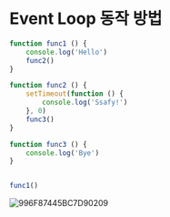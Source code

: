 # Event Loop 동작 방법

```javascript
function func1 () {
    console.log('Hello')
    func2()
}

function func2 () {
    setTimeout(function () {
	    console.log('Ssafy!')        
    }, 0)
	func3()
}

function func3 () {
    console.log('Bye')
}


func1()
```

![996F87445BC7D90209](C:\Users\Edwin\Desktop\996F87445BC7D90209.gif)

